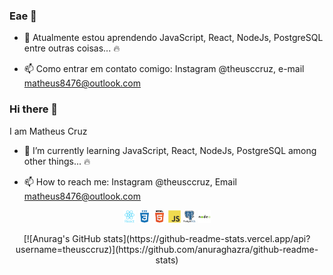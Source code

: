 ### Eae 👋 

<!-- - 🔭 I’m currently working on ... -->
- 🌱 Atualmente estou aprendendo JavaScript, React, NodeJs, PostgreSQL entre outras coisas... :fire:
<!-- - 👯 I’m looking to collaborate on ...
- 🤔 I’m looking for help with ...
- 💬 Ask me about ... -->
- 📫 Como entrar em contato comigo: Instagram @theusccruz, e-mail matheus8476@outlook.com
<!-- - 😄 Pronouns: ...
- ⚡ Fun fact: ... -->

### Hi there 👋 
I am Matheus Cruz

<!-- - 🔭 I’m currently working on ... -->
- 🌱 I’m currently learning JavaScript, React, NodeJs, PostgreSQL among other things... :fire:
<!-- - 👯 I’m looking to collaborate on ...
- 🤔 I’m looking for help with ...
- 💬 Ask me about ... -->
- 📫 How to reach me: Instagram @theusccruz, Email matheus8476@outlook.com
<!-- - 😄 Pronouns: ...
- ⚡ Fun fact: ... -->


<p align="center">
<img src="https://raw.githubusercontent.com/devicons/devicon/master/icons/react/react-original-wordmark.svg" alt="react" width="20" height="20"/>
<img src="https://raw.githubusercontent.com/devicons/devicon/master/icons/css3/css3-plain-wordmark.svg" alt="css3"  width="20" height="20"/>
<img src="https://raw.githubusercontent.com/devicons/devicon/master/icons/html5/html5-original-wordmark.svg" alt="html5"  width="20" height="20"/>
<img src="https://raw.githubusercontent.com/devicons/devicon/master/icons/javascript/javascript-original.svg" alt="javascript" width="20" height="20"/>
<img src="https://raw.githubusercontent.com/devicons/devicon/master/icons/postgresql/postgresql-original-wordmark.svg" alt="postgresql" width="20" height="20"/>
<img src="https://raw.githubusercontent.com/devicons/devicon/master/icons/nodejs/nodejs-original-wordmark.svg" alt="nodejs" width="20" height="20"/></p>

<p align="center">
[![Anurag's GitHub stats](https://github-readme-stats.vercel.app/api?username=theusccruz)](https://github.com/anuraghazra/github-readme-stats)
</p>



